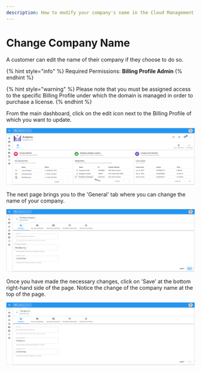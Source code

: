 ```yaml
---
description: How to modify your company's name in the Cloud Management Platform
---
```


# Change Company Name

A customer can edit the name of their company if they choose to do so.

{% hint style="info" %}
Required Permissions: **Billing Profile Admin**
{% endhint %}

{% hint style="warning" %}
Please note that you must be assigned access to the specific Billing Profile under which the domain is managed in order to purchase a license.
{% endhint %}

From the main dashboard, click on the edit icon next to the Billing Profile of which you want to update.

![A screenshot showing the location of the Edit icon](<../.gitbook/assets/update-billing-profile-2- (4) (4) (1) (2) (1).png>)

The next page brings you to the 'General' tab where you can change the name of your company.

![A screenshot showing you location of your editable company name](../.gitbook/assets/change-company-name2.png)

Once you have made the necessary changes, click on 'Save' at the bottom right-hand side of the page. Notice the change of the company name at the top of the page.

![A screenshot showing you the edit form and save button](../.gitbook/assets/the-best-company.png)
